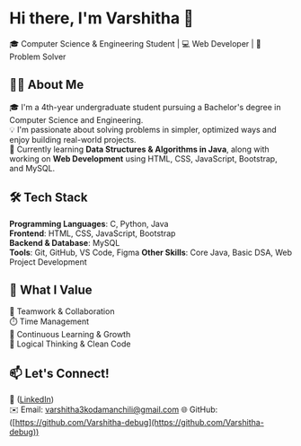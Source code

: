 # Hi there, I'm Varshitha 👋  
🎓 Computer Science & Engineering Student | 💻 Web Developer | 🌟 Problem Solver

## 👩‍💻 About Me
🎓 I'm a 4th-year undergraduate student pursuing a Bachelor's degree in Computer Science and Engineering.  
💡 I'm passionate about solving problems in simpler, optimized ways and enjoy building real-world projects.  
🧠 Currently learning **Data Structures & Algorithms in Java**, along with working on **Web Development** using HTML, CSS, JavaScript, Bootstrap, and MySQL.

## 🛠️ Tech Stack
**Programming Languages**: C, Python, Java  
**Frontend**: HTML, CSS, JavaScript, Bootstrap  
**Backend & Database**: MySQL  
**Tools**: Git, GitHub, VS Code, Figma
**Other Skills**: Core Java, Basic DSA, Web Project Development

## 🚀 What I Value
🤝 Teamwork & Collaboration  
⏱️ Time Management  
🌱 Continuous Learning & Growth  
🧠 Logical Thinking & Clean Code  

## 📫 Let's Connect!
🔗 ([LinkedIn](https://www.linkedin.com/in/varshitha-kodamanchili/))  
✉️ Email: varshitha3kodamanchili@gmail.com 
🌐 GitHub:([https://github.com/Varshitha-debug](https://github.com/Varshitha-debug))

<!---
Varshitha-debug/Varshitha-debug is a ✨ special ✨ repository because its `README.md` (this file) appears on your GitHub profile.
You can click the Preview link to take a look at your changes.
--->
